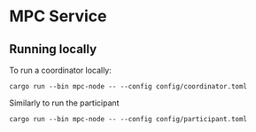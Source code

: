 # MPC Service

## Running locally
To run a coordinator locally:

```
cargo run --bin mpc-node -- --config config/coordinator.toml
```

Similarly to run the participant

```
cargo run --bin mpc-node -- --config config/participant.toml
```
